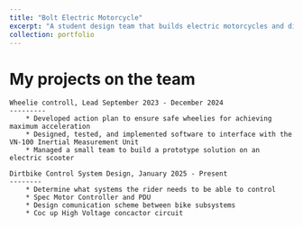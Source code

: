 ```yaml
---
title: "Bolt Electric Motorcycle"
excerpt: "A student design team that builds electric motorcycles and dirt bikes<br/><img src='/images/BOLTBikeAtDyno.png'>"
collection: portfolio
---
```


My projects on the team
=====
    Wheelie controll, Lead September 2023 - December 2024
    ---------
        * Developed action plan to ensure safe wheelies for achieving maximum acceleration
        * Designed, tested, and implemented software to interface with the VN-100 Inertial Measurement Unit
        * Managed a small team to build a prototype solution on an electric scooter

    Dirtbike Control System Design, January 2025 - Present
    --------
        * Determine what systems the rider needs to be able to control
        * Spec Motor Controller and PDU
        * Design comunication scheme between bike subsystems
        * Coc up High Voltage concactor circuit
